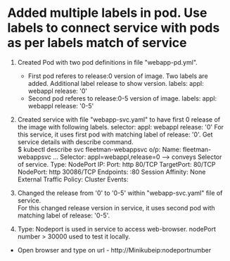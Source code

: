 # Added multiple labels in pod. Use labels to connect service with pods as per labels match of service

1) Created Pod with two pod definitions in file "webapp-pd.yml".
   - First pod referes to release:0 version of image. Two labels are added. Additional label release to show version.
     labels:
        appl: webappl
        release: '0'   
   - Second pod referes to release:0-5 version of image.
     labels:
        appl: webappl
        release: '0-5'    
2) Created service with file "webapp-svc.yaml" to have first 0 release of the image with following labels.
    selector:
      appl: webappl
      release: '0'
   For this service, it uses first pod with matching label of release: '0'.
   Get service details with describe command.  
   $ kubectl describe svc fleetman-webappsvc
   o/p:
    Name:                     fleetman-webappsvc
    ...
    Selector:                 appl=webappl,release=0      --> conveys Selector of service.
    Type:                     NodePort
    IP:                       <number1> 
    Port:                     http  80/TCP
    TargetPort:               80/TCP
    NodePort:                 http  30086/TCP
    Endpoints:                <number2>:80
    Session Affinity:         None
    External Traffic Policy:  Cluster
    Events:                   <none>

3) Changed the release from '0' to '0-5' within "webapp-svc.yaml" file of service.  
   For this changed release version in service, it uses second pod with matching label of release: '0-5'.

4) Type: Nodeport is used in service to access web-browser. nodePort number > 30000 used to test it locally.
- Open browser and type on url - http://Minikubeip:nodeportnumber